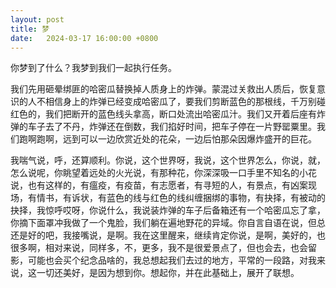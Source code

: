 ```yaml
---
layout: post
title: 梦
date:   2024-03-17 16:00:00 +0800
---
```


你梦到了什么？我梦到我们一起执行任务。


我们先用砸晕绑匪的哈密瓜替换掉人质身上的炸弹。蒙混过关救出人质后，恢复意识的人不相信身上的炸弹已经变成哈密瓜了，要我们剪断蓝色的那根线，千万别碰红色的，我们把断开的蓝色线头拿高，断口处流出哈密瓜汁。我们又开着后座有炸弹的车子去了不丹，炸弹还在倒数，我们掐好时间，把车子停在一片野罂粟里。我们跑啊跑啊，远到可以一边欣赏近处的花朵，一边后怕那朵因爆炸盛开的巨花。

我喘气说，呼，还算顺利。你说，这个世界呀，我说，这个世界怎么，你说，就，怎么说呢，你眺望着远处的火光说，有那种花，你深深吸一口手里不知名的小花说，也有这样的，有瘟疫，有疫苗，有志愿者，有寻短的人，有景点，有凶案现场，有情书，有诉状，有蓝色的线与红色的线纠缠捆绑的事物，有抉择，有被动的抉择，我惊呼哎呀，你说什么，我说装炸弹的车子后备箱还有一个哈密瓜忘了拿，你摘下面罩冲我做了一个鬼脸，我们躺在遍地野花的异域。你自言自语在说，但总还是好的吧，我接嘴说，是啊。我在这里醒来，继续肯定你说，是啊，美好的，也很多啊，相对来说，同样多，不，更多，我不是很爱景点了，但也会去，也会留影，可能也会买个纪念品啥的，我总想起我们去过的地方，平常的一段路，对我来说，这一切还美好，是因为想到你。想起你，并在此基础上，展开了联想。 
